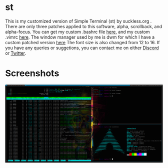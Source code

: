 # st

This is my customized version of Simple Terminal (st) by suckless.org . There are only three patches applied to this software, alpha, scrollback, and alpha-focus.
You can get my custom .bashrc file [here](https://gist.github.com/Cipher7/3a22688aec923237637c2c08dc417f3a), 
and my custom .vimrc [here](https://gist.github.com/Cipher7/9b27a13089ddf3a48b087f83e8f3f28d). The window manager used by me is dwm for which I have a custom
patched version [here](https://github.com/Cipher7/dwm/)
The font size is also changed from 12 to 16. If you have any queries or suggetions, you can contact me on either [Discord](https://discordapp.com/users/706779776349765722) or [Twitter](https://twitter.com/xCipher007).

# Screenshots

![Fullscreen](images/fullscreen-st.png)
